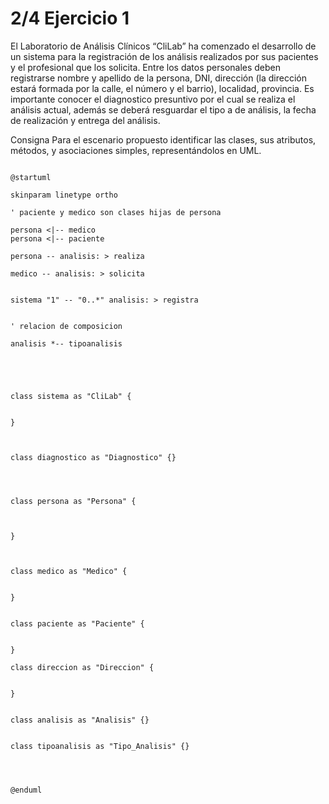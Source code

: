 

# 2/4 Ejercicio 1

El Laboratorio de Análisis Clínicos “CliLab” ha comenzado el desarrollo de un sistema para la registración de los análisis realizados por sus pacientes y el profesional que los solicita. Entre los datos personales deben registrarse nombre y apellido de la persona, DNI, dirección (la dirección estará formada por la calle, el número y el barrio), localidad, provincia. Es importante conocer el diagnostico presuntivo por el cual se realiza el análisis actual, además se deberá resguardar el tipo a de análisis, la fecha de realización y entrega del análisis.

Consigna Para el escenario propuesto identificar las clases, sus atributos, métodos, y asociaciones simples, representándolos en UML.

```plantuml

@startuml

skinparam linetype ortho

' paciente y medico son clases hijas de persona

persona <|-- medico
persona <|-- paciente

persona -- analisis: > realiza

medico -- analisis: > solicita


sistema "1" -- "0..*" analisis: > registra


' relacion de composicion

analisis *-- tipoanalisis





class sistema as "CliLab" {


}



class diagnostico as "Diagnostico" {}




class persona as "Persona" {



}



class medico as "Medico" {


}


class paciente as "Paciente" {
    

} 

class direccion as "Direccion" {


} 


class analisis as "Analisis" {}


class tipoanalisis as "Tipo_Analisis" {} 




@enduml
```
